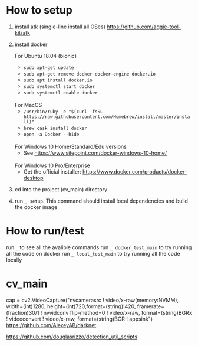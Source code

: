 # How to setup
1. install atk (single-line install all OSes) https://github.com/aggie-tool-kit/atk
2. install docker

   For Ubuntu 18.04 (bionic) <br>
   - `sudo apt-get update`
   - `sudo apt-get remove docker docker-engine docker.io`
   - `sudo apt install docker.io`
   - `sudo systemctl start docker`
   - `sudo systemctl enable docker`

   <br>
   For MacOS <br>
   
   - `/usr/bin/ruby -e "$(curl -fsSL https://raw.githubusercontent.com/Homebrew/install/master/install)"`
   - `brew cask install docker`
   - `open -a Docker --hide`

   <br>
   For Windows 10 Home/Standard/Edu versions
   
   - See https://www.sitepoint.com/docker-windows-10-home/
   
   <br>
   For Windows 10 Pro/Enterprise
   
   - Get the official installer: https://www.docker.com/products/docker-desktop
3. cd into the project (cv_main) directory
4. run `_ setup`. This command should install local dependencies and build the docker image

# How to run/test
run `_` to see all the avalible commands
run `_ docker_test_main` to try running all the code on docker
run `_ local_test_main` to try running all the code locally

# cv_main
cap = cv2.VideoCapture("nvcamerasrc ! video/x-raw(memory:NVMM), width=(int)1280, height=(int)720,format=(string)I420, framerate=(fraction)30/1 ! nvvidconv flip-method=0 ! video/x-raw, format=(string)BGRx ! videoconvert ! video/x-raw, format=(string)BGR ! appsink")
https://github.com/AlexeyAB/darknet

https://github.com/douglasrizzo/detection_util_scripts

